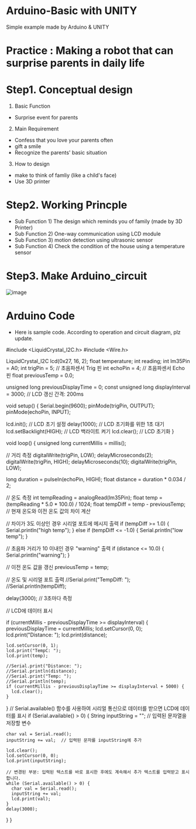 # Arduino-Basic with UNITY

Simple example made by Arduino & UNITY 

# Practice : Making a robot that can surprise parents in daily life

# Step1. Conceptual design

1. Basic Function
- Surprise event for parents

2. Main Requirement
- Confess that you love your parents often
- gift a smile
- Recognize the parents' basic situation

3. How to design
- make to think of famliy (like a child's face)
- Use 3D printer

# Step2. Working Princple

- Sub Function 1) The design which reminds you of family (made by 3D Printer)
- Sub Function 2) One-way communication using LCD module
- Sub Function 3) motion detection using ultrasonic sensor
- Sub Function 4) Check the condition of the house using a temperature sensor

# Step3. Make Arduino_circuit
![image](https://github.com/hansoo1/Arduino-Basic-with-UNITY/assets/107674388/d7c114e2-495d-4e60-a727-4d4e1710c62a)

# Arduino Code 
- Here is sample code. According to operation and circuit diagram, plz update.

#include <LiquidCrystal_I2C.h>
#include <Wire.h>

LiquidCrystal_I2C lcd(0x27, 16, 2);
float temperature;
int reading;
int lm35Pin = A0;
int trigPin = 5;  // 초음파센서 Trig 핀
int echoPin = 4;  // 초음파센서 Echo 핀
float previousTemp = 0.0;

unsigned long previousDisplayTime = 0;
const unsigned long displayInterval = 3000;  // LCD 갱신 간격: 200ms

void setup()
{
  Serial.begin(9600);
  pinMode(trigPin, OUTPUT);
  pinMode(echoPin, INPUT);

  lcd.init();          // LCD 초기 설정
  delay(1000);         // LCD 초기화를 위한 1초 대기
  lcd.setBacklight(HIGH);  // LCD 백라이트 켜기
  lcd.clear();         // LCD 초기화
}

void loop()
{
  unsigned long currentMillis = millis();

  // 거리 측정
  digitalWrite(trigPin, LOW);
  delayMicroseconds(2);
  digitalWrite(trigPin, HIGH);
  delayMicroseconds(10);
  digitalWrite(trigPin, LOW);

  long duration = pulseIn(echoPin, HIGH);
  float distance = duration * 0.034 / 2;

  // 온도 측정
  int tempReading = analogRead(lm35Pin);
  float temp = (tempReading * 5.0 * 100.0) / 1024;
  float tempDiff = temp - previousTemp;  // 현재 온도와 이전 온도 값의 차이 계산
  
  // 차이가 3도 이상인 경우 시리얼 포트에 메시지 출력
  if (tempDiff >= 1.0) {
    Serial.println("high temp");
  } else if (tempDiff <= -1.0) {
    Serial.println("low temp");
  }

  // 초음파 거리가 10 이내인 경우 "warning" 출력
  if (distance <= 10.0) {
    Serial.println("warning");
  }

  // 이전 온도 값을 갱신
  previousTemp = temp;

  // 온도 및 시리얼 포트 출력
  //Serial.print("TempDiff: ");
  //Serial.println(tempDiff);

  delay(3000);  // 3초마다 측정

  // LCD에 데이터 표시
    
  if (currentMillis - previousDisplayTime >= displayInterval) {
    previousDisplayTime = currentMillis;
    lcd.setCursor(0, 0);
    lcd.print("Distance: ");
    lcd.print(distance);

    lcd.setCursor(0, 1);
    lcd.print("TempC: ");
    lcd.print(temp);

    //Serial.print("Distance: ");
    //Serial.println(distance);
    //Serial.print("Temp: ");
    //Serial.println(temp);
    if (currentMillis - previousDisplayTime >= displayInterval + 5000) {
      lcd.clear();
    }
  }
  // Serial.available() 함수를 사용하여 시리얼 통신으로 데이터를 받으면 LCD에 데이터를 표시
  if (Serial.available() > 0) {
    String inputString = "";  // 입력된 문자열을 저장할 변수

    char val = Serial.read();
    inputString += val;  // 입력된 문자를 inputString에 추가

    lcd.clear();
    lcd.setCursor(0, 0);
    lcd.print(inputString);

    // 변경된 부분: 입력된 텍스트를 바로 표시한 후에도 계속해서 추가 텍스트를 입력받고 표시합니다.
    while (Serial.available() > 0) {
      char val = Serial.read();
      inputString += val;
      lcd.print(val);
    }
    delay(3000);
  }
}
